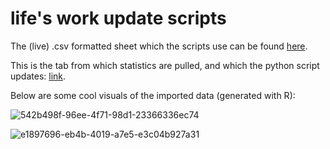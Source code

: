 # life's work update scripts
The (live) .csv formatted sheet which the scripts use can be found [here](https://docs.google.com/spreadsheets/d/1MCPi0GCz_YrLal50ey09ZvOqXGf8FH23XMC1TeP2etA/edit#gid=618528452).

This is the tab from which statistics are pulled, and which the python script updates: [link](https://docs.google.com/spreadsheets/d/1MCPi0GCz_YrLal50ey09ZvOqXGf8FH23XMC1TeP2etA/edit#gid=1243461176).

Below are some cool visuals of the imported data (generated with R):

![542b498f-96ee-4f71-98d1-23366336ec74](https://github.com/kathirmeyyappan/list-update-scripts/assets/71161498/4bdf6a91-a4d2-482d-8da5-24d29c99d81e)

![e1897696-eb4b-4019-a7e5-e3c04b927a31](https://github.com/kathirmeyyappan/list-update-scripts/assets/71161498/4780728e-9702-4beb-9342-5c8d174213ae)
